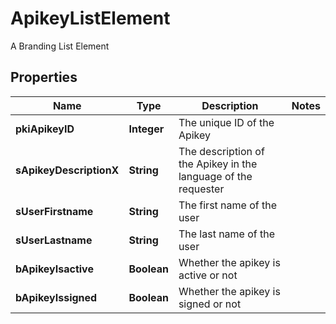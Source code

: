 

# ApikeyListElement

A Branding List Element

## Properties

| Name | Type | Description | Notes |
|------------ | ------------- | ------------- | -------------|
|**pkiApikeyID** | **Integer** | The unique ID of the Apikey |  |
|**sApikeyDescriptionX** | **String** | The description of the Apikey in the language of the requester |  |
|**sUserFirstname** | **String** | The first name of the user |  |
|**sUserLastname** | **String** | The last name of the user |  |
|**bApikeyIsactive** | **Boolean** | Whether the apikey is active or not |  |
|**bApikeyIssigned** | **Boolean** | Whether the apikey is signed or not |  |



